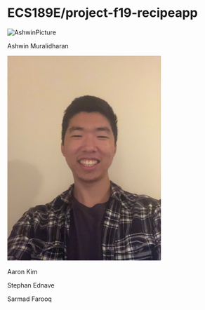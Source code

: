 # ECS189E/project-f19-recipeapp 
![AshwinPicture](https://user-images.githubusercontent.com/20465283/68833227-d00afa80-0667-11ea-89fa-b5f6e9f20d25.jpg)
    
Ashwin Muralidharan

<p>
  <img src="https://raw.githubusercontent.com/aakim-git/PDFs/master/Forward.jpg" width="350" title="hover text">
</p>

Aaron Kim


Stephan Ednave

Sarmad Farooq
